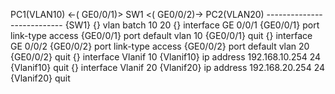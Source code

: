 PC1(VLAN10) <-( GE0/0/1)> SW1 <( GE0/0/2)-> PC2(VLAN20)
--------------------------- {SW1}
{} vlan batch 10 20
{} interface GE 0/0/1
{GE0/0/1} port link-type access
{GE0/0/1} port default vlan 10
{GE0/0/1} quit
{} interface GE 0/0/2
{GE0/0/2} port link-type access
{GE0/0/2} port default vlan 20
{GE0/0/2} quit
{} interface Vlanif 10
{Vlanif10} ip address 192.168.10.254 24
{Vlanif10} quit
{} interface Vlanif 20
{Vlanif20} ip address 192.168.20.254 24
{Vlanif20} quit